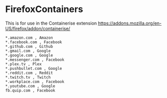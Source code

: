 # FirefoxContainers

This is for use in the Containerise extension https://addons.mozilla.org/en-US/firefox/addon/containerise/

```
*.amazon.com , Amazon
*.facebook.com , Facebook
*.github.com , Github
*.gmail.com , Google
*.google.com , Google
*.messenger.com , Facebook
*.plex.tv , Plex
*.pushbullet.com , Google
*.reddit.com , Reddit
*.twitch.tv , Twitch
*.workplace.com , Facebook
*.youtube.com , Google
fb.quip.com , Facebook
```
